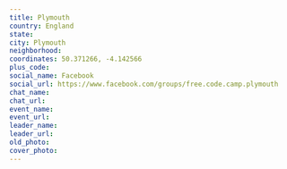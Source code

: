 ```yaml
---
title: Plymouth
country: England
state: 
city: Plymouth
neighborhood: 
coordinates: 50.371266, -4.142566
plus_code:
social_name: Facebook
social_url: https://www.facebook.com/groups/free.code.camp.plymouth
chat_name:
chat_url:
event_name:
event_url:
leader_name:
leader_url:
old_photo: 
cover_photo:
---
```

